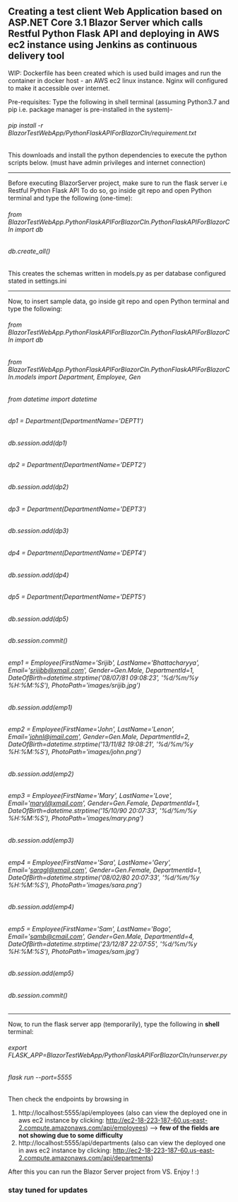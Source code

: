 ## Creating a test client Web Application based on ASP.NET Core 3.1 Blazor Server which calls Restful Python Flask API and deploying in AWS ec2 instance using Jenkins as continuous delivery tool

WIP: Dockerfile has been created which is used build images and run the container in docker host - an AWS ec2 linux instance. Nginx will configured to make it accessible over internet.

Pre-requisites: Type the following in shell terminal (assuming Python3.7 and pip i.e. package manager is pre-installed in the system)-
###### pip install -r BlazorTestWebApp/PythonFlaskAPIForBlazorCln/requirement.txt
This downloads and install the python dependencies to execute the python scripts below. (must have admin privileges and internet connection)

---------------------------------------------------------------------------------------
Before executing BlazorServer project, make sure to run the flask server i.e Restful Python Flask API
To do so, go inside git repo and open Python terminal and type the following (one-time):
###### from BlazorTestWebApp.PythonFlaskAPIForBlazorCln.PythonFlaskAPIForBlazorCln import db
###### db.create_all()
This creates the schemas written in models.py as per database configured stated in settings.ini

---------------------------------------------------------------------------------------
Now, to insert sample data, go inside git repo and open Python terminal and type the following:
###### from BlazorTestWebApp.PythonFlaskAPIForBlazorCln.PythonFlaskAPIForBlazorCln import db
###### from BlazorTestWebApp.PythonFlaskAPIForBlazorCln.PythonFlaskAPIForBlazorCln.models import Department, Employee, Gen
###### from datetime import datetime
###### dp1 = Department(DepartmentName='DEPT1')
###### db.session.add(dp1)
###### dp2 = Department(DepartmentName='DEPT2')
###### db.session.add(dp2)
###### dp3 = Department(DepartmentName='DEPT3')
###### db.session.add(dp3)
###### dp4 = Department(DepartmentName='DEPT4')
###### db.session.add(dp4)
###### dp5 = Department(DepartmentName='DEPT5')
###### db.session.add(dp5)
###### db.session.commit()
###### emp1 = Employee(FirstName='Srijib', LastName='Bhattacharyya', Email='srijibb@xmail.com', Gender=Gen.Male, DepartmentId=1, DateOfBirth=datetime.strptime('08/07/81 09:08:23', '%d/%m/%y %H:%M:%S'), PhotoPath='images/srijib.jpg')
###### db.session.add(emp1)
###### emp2 = Employee(FirstName='John', LastName='Lenon', Email='johnl@jmail.com', Gender=Gen.Male, DepartmentId=2, DateOfBirth=datetime.strptime('13/11/82 19:08:21', '%d/%m/%y %H:%M:%S'), PhotoPath='images/john.png')
###### db.session.add(emp2)
###### emp3 = Employee(FirstName='Mary', LastName='Love', Email='maryl@xmail.com', Gender=Gen.Female, DepartmentId=1, DateOfBirth=datetime.strptime('15/10/90 20:07:33', '%d/%m/%y %H:%M:%S'), PhotoPath='images/mary.png')
###### db.session.add(emp3)
###### emp4 = Employee(FirstName='Sara', LastName='Gery', Email='saragl@xmail.com', Gender=Gen.Female, DepartmentId=1, DateOfBirth=datetime.strptime('08/02/80 20:07:33', '%d/%m/%y %H:%M:%S'), PhotoPath='images/sara.png')
###### db.session.add(emp4)
###### emp5 = Employee(FirstName='Sam', LastName='Bogo', Email='samb@cmail.com', Gender=Gen.Male, DepartmentId=4, DateOfBirth=datetime.strptime('23/12/87 22:07:55', '%d/%m/%y %H:%M:%S'), PhotoPath='images/sam.jpg')
###### db.session.add(emp5)
###### db.session.commit()

---------------------------------------------------------------------------------------
Now, to run the flask server app (temporarily), type the following in **shell** terminal:
###### export FLASK_APP=BlazorTestWebApp/PythonFlaskAPIForBlazorCln/runserver.py
###### flask run --port=5555

Then check the endpoints by browsing in
1. http://localhost:5555/api/employees (also can view the deployed one in aws ec2 instance by clicking: http://ec2-18-223-187-60.us-east-2.compute.amazonaws.com/api/employees) --> **few of the fields are not showing due to some difficulty**
2. http://localhost:5555/api/departments (also can view the deployed one in aws ec2 instance by clicking: http://ec2-18-223-187-60.us-east-2.compute.amazonaws.com/api/departments)

After this you can run the Blazor Server project from VS. Enjoy ! :)

### stay tuned for updates
